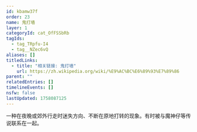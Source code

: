 ```yaml
---
id: kbamw37f
order: 23
name: 鬼打墙
layer: 1
categoryId: cat_OfFSSbRb
tagIds:
  - tag_TRpfu-I4
  - tag__NZec6vQ
aliases: []
titledLinks:
  - title: "相关链接: 鬼打墙"
    url: https://zh.wikipedia.org/wiki/%E9%AC%BC%E6%89%93%E7%89%86
parent: ""
relatedEntries: []
timelineEvents: []
nsfw: false
lastUpdated: 1758087125
---
```


一种在夜晚或郊外行走时迷失方向、不断在原地打转的现象。有时被与魔神仔等传说联系在一起。